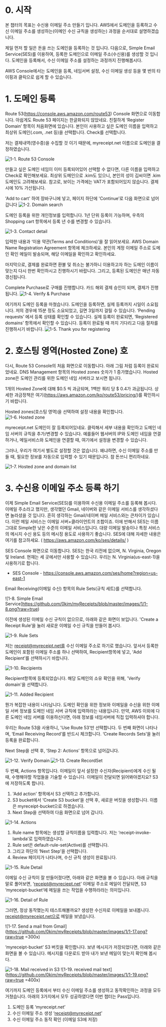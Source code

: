 # 0. 시작 

본 챕터의 목표는 수신용 이메일 주소 만들기 입니다. AWS에서 도메인을 등록하고 수신 이메일 주소를 생성하는(이메인 수신 규칙을 생성하는) 과정을 순서대로 설명하겠습니다. 

제일 먼저 할 일은 돈을 쓰는 도메인을 등록하는 것 입니다.  다음으로, Simple Email Service(SES)를 이용하여, 등록한 도메인으로 이메일 주소(수신용)를 생성할 것 입니다. 도메인을 등록해서, 수신 이메일 주소를 설정하는 과정까지 진행해봅시다. 

AWS Console에서는 도메인을 등록, 네임서버 설정, 수신 이메일 생성 등을 몇 번의 타이핑과 클릭으로 쉽게 할 수 있습니다. 

# 1. 도메인 등록 

Route 53(https://console.aws.amazon.com/route53) Console 화면으로 이동합니다. 아쉽게도 Route 53 페이지는 한글화되지 않았네요. 친절하게 ‘Register Domain’ 항목이 처음화면에 있습니다. 본인이 사용하고 싶은 도메인 이름을 입력하고 최상위 도메인(.com, .net 등)을 선택합니다.  Check를 선택합니다. 

저는 결제내역(영수증)을 수집할 것 이기 때문에, myreceipt.net 이름으로 도메인을 결정하였습니다. 

![1-1. Route 53 Console](https://github.com/0kim/myReceipts/blob/master/images/1/1-1.png?raw=true)


만들고 싶은 도메인 네임이 이미 등록되어있어 선택할 수 없다면, 다른 이름을 입력하고 Check로 확인해보세요. 최상위 도메인으로 .kim도 있으니, 본인의 성이 김씨이면 .kim 도메인도 고려해보세요. 참고로, 보이는 가격에는 VAT가 포함되어있지 않습니다. 결제시에 10% 가산됩니다. 

'Add to cart' 하여 장바구니에 넣고, 페이지 하단에 'Continue’로 다음 화면으로 넘어 갑니다 
![1-2. Domain search](https://github.com/0kim/myReceipts/blob/master/images/1/1-2.png?raw=true)


도메인 등록을 위한 개인정보를 입력합니다. 1년 단위 등록이 가능하며, 우측의 Shopping cart 항목에서 등록 년 수를 변경할 수 있습니다. 

![1-3. Contact detail](https://github.com/0kim/myReceipts/blob/master/images/1/1-3.png?raw=true)

입력한 내용과 ‘이용 약관(Terms and Conditions)’을 잘 읽어보세요. AWS Domain Name Registration Agreement 항목에 체크하세요. 본인의 계정 이메일 주소로 도메인 확인 메일이 발송되며, 해당 이메일을 확인하고 확인하세요. 


마지막으로, 결제를 완료하면 환불 및 취소는 불가하니 이용하고자 하는 도메인 이름이 맞는지 다시 한번 확인하시고 진행하시기 바랍니다. 그리고, 등록된 도메인은 매년 자동 갱신됩니다. 

Complete Purchase로 구매를 진행합니다. 카드 해외 결제 승인이 되며, 결제가 진행됩니다. 
![1-4. Verify & Purchase](https://github.com/0kim/myReceipts/blob/master/images/1/1-4.png?raw=true)

여기까지 도메인 등록을 마쳤습니다. 도메인을 등록하면, 실제 등록까지 시일이 소요됩니다. 저의 경우에 15분 정도 소요되었고, 길면 3일까지 걸릴 수 있습니다. ‘Pending requests’ 에서 등록 상태를 확인할 수 있습니다. 실제 등록이 완료되면, ‘Registered domains’ 항목에서 확인할 수 있습니다. 등록이 완료될 때 까지 기다리고 다음 절차를 진행하시기 바랍니다. 
![1-5. Thank you for registering](https://github.com/0kim/myReceipts/blob/master/images/1/1-5.png?raw=true)


# 2. 호스팅 영역(Hosted Zone) 호

다시, Route 53 Console의 처음 화면으로 이동합니다. 아래 그림 처럼 등록이 완료되었네요. DNS Management 항목의 Hosted zones 숫자가 1 증가했습니다. Hosted zone은 도메인 관리를 위한 도메인 네임 서버라고 보시면 됩니다. 

1개의 Hosted Zone에 대해 $0.5 씩 과금되며, 1백만 쿼리 당 $ 0.4가 과금됩니다. 상세한 과금정책은 여기(https://aws.amazon.com/ko/route53/pricing/)를 확인하시기 바랍니다.

Hosted zones(호스팅 영역)을 선택하여 설정 내용을 확인합니다. 
![1-6. Hosted zone](https://github.com/0kim/myReceipts/blob/master/images/1/1-6.png?raw=true)


myreceipt.net 도메인이 잘 등록되어있네요. 
클릭해서 세부 내용을 확인하고 도메인 네임 서버의 규칙을 추가/변경할 수 있습니다. 예를들어 웹서버의 IP와 도메인 네임을 연결하거나, 메일서비스와 도메인을 연결할 때, 여기에서 설정을 변경할 수 있습니다. 

그러나, 우리가 여기서 별도로 설정할 것은 없습니다. 왜냐하면, 수신 이메일 주소를 만들 때, 필요한 정보를 자동으로 입력할 수 있기 때문입니다. 참 돈쓰니 편리하네요. 

![1-7. Hosted zone and domain list](https://github.com/0kim/myReceipts/blob/master/images/1/1-7.png?raw=true)


# 3. 수신용 이메일 주소 등록 하기 

이제 Simple Email Service(SES)를 이용하여 수신용 이메일 주소를 등록해 봅시다. 이메일 주소라고 했지만, 생각했던 Gmail, 네이버와 같은 이메일 서비스를 생각하셨다면 놀라셨을 것 입니다. 흔히 생각하는 Gmail/네이버 메일 서비스와는 큰차이가 있습니다. 이런 메일 서비스는 이메일 서버+클라이언트의 조합이죠. 이에 반해서 SES는 이름 그대로 Simple한 낮은 수준의 이메일 서비스입니다. 대량 이메일 발송이나 특정 서비스의 메시지 수신 용도 등의 메시징 용도로 사용하기 좋습니다. SES에 대해 자세한 내용은 여기를 참고하세요. ( https://aws.amazon.com/ko/ses/details/ )

SES Console 화면으로 이동합니다. SES는 한국 리전에 없으며, N. Virginia, Oregon 및 Ireland. 현재는 세 곳에서만 사용할 수 있습니다. 우리는 N. Virginia(us-east-1)을 사용하기로 합니다. 

* SES Console - https://console.aws.amazon.com/ses/home?region=us-east-1

Email Receiving(이메일 수신) 항목의 Rule Sets(규칙 세트)를 선택합니다. 

![1-8. Simple Email Service]https://github.com/0kim/myReceipts/blob/master/images/1/1-8.png?raw=true)


이전에 생성된 이메일 수신 규칙이 없으므로, 아래와 같은 화면이 보입니다. 
'Create a Receipt Rule’을 눌러 새로운 이메일 수신 규칙을 만들어 봅시다. 

![1-9. Rule Sets](https://github.com/0kim/myReceipts/blob/master/images/1/1-9.png?raw=true)


저는 receipt@myreceipt.net를 수신 이메일 주소로 하기로 했습니다. 앞서서 등록한 도메인이 포함된 이메일 주소를 하나 선택하여, Recipient항목에 넣고, ‘Add Recipient’를 선택하시기 바랍니다. 

![1-10. Recipients](https://github.com/0kim/myReceipts/blob/master/images/1/1-10.png?raw=true)

Recipient항목에 등록되었습니다. 해당 도메인의 소유 확인을 위해,  'Verify domain'을 선택합니다. 

![1-11. Added Recipient](https://github.com/0kim/myReceipts/blob/master/images/1/1-11.png?raw=true)

뭔가 복잡한 내용이 나타납니다. 도메인 확인을 위한 정보와 이메일을 수신을 위한 이메일 서버 정보를 도메인 네임 서버 규칙에 입력하라는 내용입니다. 만약, AWS 이외에 다른 도메인 네임 서버를 이용하신다면, 아래 정보를 네임서버에 직접 입력하셔야 합니다. 

우리는 Route 53을 사용하니, 'Use Route 53’만 선택합니다. 두 번째 화면이 나타나며, ‘Email Receiving Record’를 반드시 체크합니다. ‘Create Records Sets’을 눌러 등록을 완료합니다. 

Next Step을 선택 후, ‘Step 2: Actions’ 항목으로 넘어갑니다. 
    
![1-12. Verify Domain](https://github.com/0kim/myReceipts/blob/master/images/1/1-12.png?raw=true)
![1-13. Create RecordSet](https://github.com/0kim/myReceipts/blob/master/images/1/1-13.png?raw=true)


두 번째, Actions 항목입니다. 이메일이 앞서 설정한 수신자(Recipient)에게 수신 될 때, 수행해야할 작업들을 기술할 수 있습니다. 이메일이 전달되면 읽어봐야겠지요? S3에 저장하도록 합니다. 

1) 'Add action' 항목에서 S3 선택하고 추가합니다. 
2) S3 bucket에서 ‘Create S3 bucket’을 선택 후, 새로운 버킷을 생성합니다. 이름은 myreceipt-bucket으로 하겠습니다. 
3) Next Step을 선택하여 다음 화면으로 넘어 갑니다. 

![1-14. Actions](https://github.com/0kim/myReceipts/blob/master/images/1/1-14.png?raw=true)

1) Rule name 항목에는 생성할 규칙이름을 입력합니다. 저는 ‘receipt-invoke-lambda’로 입력하였습니다. 
2) Rule set은 default-rule-set(Active)를 선택합니다. 
3) 그리고 하단의 ‘Next Step’을 선택합니다. 
4) Review 페이지가 나타나며, 수신 규칙 생성이 완료됩니다. 

![1-15. Rule Detail](https://github.com/0kim/myReceipts/blob/master/images/1/1-15.png?raw=true)

이메일 수신 규칙이 잘 만들어졌다면, 아래와 같은 화면을 볼 수 있습니다. 아래 규칙을 말로 풀어보면, ‘receipt@myreciept.net’ 이메일 주소로 메일이 전달되면, S3 ‘myreceipt-bucket’에 메일을 쓰는 작업을 수행하라라는 의미입니다. 


![1-16. Detail of Rule ](https://github.com/0kim/myReceipts/blob/master/images/1/1-16.png?raw=true)


그러면, 정상 동작했는지 테스트해볼까요? 생성한 수신자로 이메일을 보내봅니다. receipt@myreceipt.net으로 메일을 보냈습니다. 

![1-17. Send a mail from Gmail](https://github.com/0kim/myReceipts/blob/master/images/1/1-17.png?raw=true  =300x)


‘myreceipt-bucket’ S3 버킷을 확인합니다. 보낸 메시지가 저장되었다면, 아래와 같은 화면을 볼 수 있습니다. 
메시지를 다운로드 받아 내가 보낸 메일이 맞는지 확인해 봅시다. 

![1-18. Mail received in S3](https://github.com/0kim/myReceipts/blob/master/images/1/1-18.png?raw=true)
![1-19. received mail text](https://github.com/0kim/myReceipts/blob/master/images/1/1-19.png?raw=true =400x) 

여기까지 도메인 등록에서 부터 수신 이메일 주소를 생성하고 동작확인하는 과정을 모두 거쳤습니다. 아래의 3가지에서 모두 성공하였다면 이번 챕터는 Pass입니다. 

1. 도메인 등록 ‘myreceipt.net’
2. 수신 이메일 주소 생성 ‘receipt@myreceipt.net’
3. 수신 이메일 주소 동작 확인 (이메일 S3에 저장)